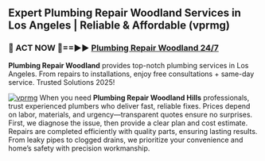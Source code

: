 ## Expert Plumbing Repair Woodland Services in Los Angeles | Reliable & Affordable (vprmg)  

<h3>🚿 ACT NOW 🌟==►► <a href="https://tinyurl.com/2ne6vx2x" rel="nofollow">Plumbing Repair Woodland 24/7</a></h3>

**Plumbing Repair Woodland** provides top-notch plumbing services in Los Angeles. From repairs to installations, enjoy free consultations + same-day service. Trusted Solutions 2025!

[![vprmg](https://i.imgur.com/4PFF4AK.jpeg)](https://tinyurl.com/2ne6vx2x)
When you need **Plumbing Repair Woodland Hills** professionals, trust experienced plumbers who deliver fast, reliable fixes. Prices depend on labor, materials, and urgency—transparent quotes ensure no surprises. First, we diagnose the issue, then provide a clear plan and cost estimate. Repairs are completed efficiently with quality parts, ensuring lasting results. From leaky pipes to clogged drains, we prioritize your convenience and home’s safety with precision workmanship.